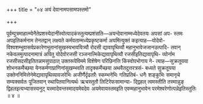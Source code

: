 +++
title = "०४ अयं देवानामपसामपस्तमो"

+++

पूर्वम्पुत्रमाहात्म्येनैतेप्रशस्येदानींस्वोत्पादकंस्तुत्यम्प्रशंसति—अयन्देवानाम्मध्येदेवतयः अपसां अप- स्तमः अपइतिकर्मनाम तेनतद्वान् लक्ष्यते कर्मवताम्मध्येप्रकृष्टकर्मा अयमित्युक्तं कइत्याह—योदेवो- विश्वशम्भुवासर्वप्रकारेणभूतानांसुखस्यभावयित्र्यौ रोदसी द्यावापृथिव्यौ महानुभावेजजानउत्पादि- तवान् नकेवलमुत्पादनामात्रं अपितु योदेवोरजसी रञ्जनात्मिकेद्यावापृथिव्यौ रजसीइतिद्यावापृथि- व्योर्नाम रजसीसदसीइतितन्नामसुपाठात् उक्तरूपेविममे विशॆषेण परिछिनत्ति किंस्वोपभोगाय ने- त्याह—सुक्रतूयया शोभनकर्मेच्छया येनकर्मणाप्राणिनांसुखम्भवति तादृक्कर्मेच्छया अथवैतदुत्तरत्रसं- बध्यते सुक्रतूयया उक्तेननिमित्तेनेमेद्यावापृथिव्यावजरेभिः अजीर्णैर्दृढतरैः स्कम्भनेभिः गतिप्रतिबं- धनैः शङ्कुभिः समानृचे सम्यक्सर्वतः पूजितवान् स्थापितवानित्यर्थः ऋचस्तुतौ लिटिरेफसामान्या- द्द्विहल् त्वमस्तीति तस्मान्नुङ् द्विहलइत्यभ्यासस्यनुट् यस्मादेवन्तस्मादयमेवदेवः अयमेवायस्तमइति एवम्महानुभावेन परमेश्वरेणोत्पन्नेइतिस्तुतिः ॥ ४ ॥